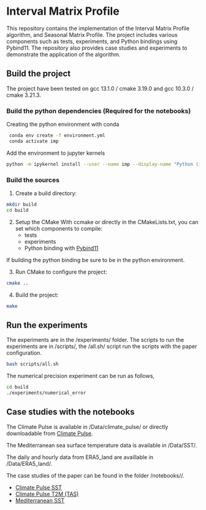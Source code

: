 
# Interval Matrix Profile

This repository contains the implementation of the Interval Matrix Profile algorithm, and Seasonal Matrix Profile. The project includes various components such as tests, experiments, and Python bindings using Pybind11. The repository also provides case studies and experiments to demonstrate the application of the algorithm.

## Build the project

The project have been tested on gcc 13.1.0 / cmake 3.19.0 and  gcc 10.3.0 / cmake 3.21.3.


### Build the python dependencies (Required for the notebooks)

Creating the python environment with conda
```sh
 conda env create -f environment.yml
 conda activate imp
```
Add the environment to jupyter kernels
```sh
python -m ipykernel install --user --name imp --display-name "Python (imp)"
```


### Build the sources

1. Create a build directory:
```sh
mkdir build
cd build
```
2.  Setup the CMake
    With ccmake or directly in the CMakeLists.txt, you can set which components to compile:
    - tests
    - experiments
    - Python binding with [Pybind11](https://github.com/pybind/pybind11)

If building the python binding be sure to be in the python environment.

3. Run CMake to configure the project:
```sh
cmake ..
```

4. Build the project:
```sh
make
```

## Run the experiments

The experiments are in the /experiments/ folder. 
The scripts to run the experiments are in /scripts/, the /all.sh/ script run the scripts with the paper configuration.
```sh
bash scripts/all.sh
```


The numerical precision experiment can be run as follows,
```sh
cd build
./experiments/numerical_error
```

## Case studies with the notebooks 

The Climate Pulse is available in /Data/climate_pulse/ or directly downloadable from [Climate Pulse](https://pulse.climate.copernicus.eu/).

The Mediterranean sea surface temperature data is available in /Data/SST/.

The daily and hourly data from ERA5_land are availlable in /Data/ERA5_land/.

The case studies of the paper can be found in the folder /notebooks//.

- [Climate Pulse SST](notebooks/climate_pulse_SST_2024.ipynb)
- [Climate Pulse T2M (TAS)](notebooks/climate_pulse_T2M_2023.ipynb)
- [Mediterranean SST](notebooks/medi_sst_pybind.ipynb)